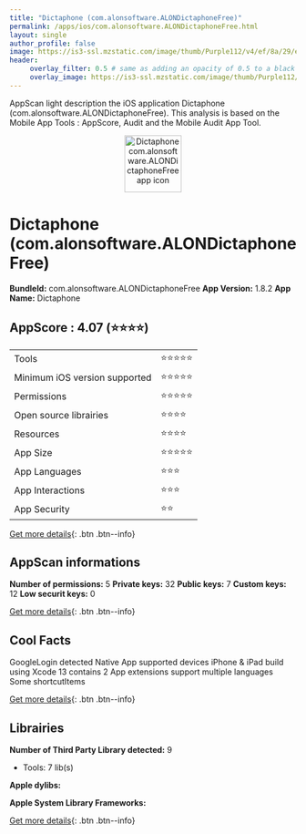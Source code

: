 ```yaml
---
title: "Dictaphone (com.alonsoftware.ALONDictaphoneFree)"
permalink: /apps/ios/com.alonsoftware.ALONDictaphoneFree.html
layout: single
author_profile: false
image: https://is3-ssl.mzstatic.com/image/thumb/Purple112/v4/ef/8a/29/ef8a29f0-3e25-13d6-9c94-62adfc026ad9/AppIcon-2-1x_U007emarketing-0-7-0-0-85-220.png/512x512bb.jpg
header: 
     overlay_filter: 0.5 # same as adding an opacity of 0.5 to a black background
     overlay_image: https://is3-ssl.mzstatic.com/image/thumb/Purple112/v4/ef/8a/29/ef8a29f0-3e25-13d6-9c94-62adfc026ad9/AppIcon-2-1x_U007emarketing-0-7-0-0-85-220.png/512x512bb.jpg
---
```

AppScan light description the iOS application Dictaphone (com.alonsoftware.ALONDictaphoneFree). This analysis is based on the Mobile App Tools : AppScore, Audit and the Mobile Audit App Tool.

  
  
<div style="text-align: center;"><img src="https://is3-ssl.mzstatic.com/image/thumb/Purple112/v4/ef/8a/29/ef8a29f0-3e25-13d6-9c94-62adfc026ad9/AppIcon-2-1x_U007emarketing-0-7-0-0-85-220.png/512x512bb.jpg" width="100" height="100" alt="Dictaphone com.alonsoftware.ALONDictaphoneFree app icon"></div>  
  
# Dictaphone (com.alonsoftware.ALONDictaphoneFree)

**BundleId:** com.alonsoftware.ALONDictaphoneFree
**App Version:** 1.8.2
**App Name:** Dictaphone


## AppScore : 4.07 (⭐️⭐️⭐️⭐️) 

<table>
<tr><td> Tools </td><td> ⭐️⭐️⭐️⭐️⭐️ </td></tr>
<tr><td> Minimum iOS version supported </td><td> ⭐️⭐️⭐️⭐️⭐️ </td></tr>
<tr><td> Permissions </td><td> ⭐️⭐️⭐️⭐️⭐️ </td></tr>
<tr><td> Open source librairies </td><td> ⭐️⭐️⭐️⭐️ </td></tr>
<tr><td> Resources </td><td> ⭐️⭐️⭐️⭐️ </td></tr>
<tr><td> App Size </td><td> ⭐️⭐️⭐️⭐️⭐️ </td></tr>
<tr><td> App Languages </td><td> ⭐️⭐️⭐️ </td></tr>
<tr><td> App Interactions </td><td> ⭐️⭐️⭐️ </td></tr>
<tr><td> App Security </td><td> ⭐️⭐️ </td></tr>
</table>

[Get more details](/pricing.html){: .btn .btn--info}  
  
## AppScan informations 

**Number of permissions:** 5
**Private keys:** 32
**Public keys:** 7
**Custom keys:** 12
**Low securit keys:** 0
  
[Get more details](/pricing.html){: .btn .btn--info}

## Cool Facts

GoogleLogin detected
Native App
supported devices iPhone & iPad
build using Xcode 13
contains 2 App extensions
support multiple languages
Some shortcutItems 
  
[Get more details](/pricing.html){: .btn .btn--info}

## Librairies 
**Number of Third Party Library detected:** 9
- Tools: 7 lib(s)

**Apple dylibs:**


**Apple System Library Frameworks:**


  
[Get more details](/pricing.html){: .btn .btn--info}

